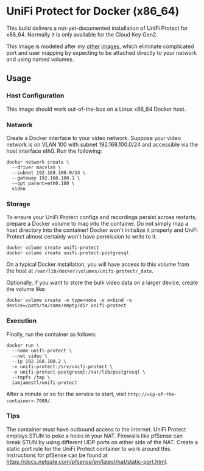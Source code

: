 # UniFi Protect for Docker (x86_64)

This build delivers a not-yet-documented installation of UniFi Protect for
x86_64.  Normally it is only available for the Cloud Key Gen2.

This image is modeled after my
[other](https://github.com/iamjamestl/docker-unifi)
[images](https://github.com/iamjamestl/docker-unifi-video), which eliminate
complicated port and user mapping by expecting to be attached directly to your
network and using named volumes.

## Usage

### Host Configuration

This image should work out-of-the-box on a Linux x86_64 Docker host.

### Network

Create a Docker interface to your video network.  Suppose your video network is
on VLAN 100 with subnet 192.168.100.0/24 and accessible via the host interface
eth0.  Run the following:

```
docker network create \
  --driver macvlan \
  --subnet 192.168.100.0/24 \
  --gateway 192.168.100.1 \
  --opt parent=eth0.100 \
  video
```

### Storage

To ensure your UniFi Protect configs and recordings persist across restarts,
prepare a Docker volume to map into the container.  Do not simply map a host
directory into the container!  Docker won't initialize it properly and UniFi
Protect almost certainly won't have permission to write to it.

```
docker volume create unifi-protect
docker volume create unifi-protect-postgresql
```

On a typical Docker installation, you will have access to this volume from the
host at `/var/lib/docker/volumes/unifi-protect/_data`.

Optionally, if you want to store the bulk video data on a larger device, create
the volume like:

```
docker volume create -o type=none -o o=bind -o device=/path/to/some/empty/dir unifi-protect
```

### Execution

Finally, run the container as follows:

```
docker run \
  --name unifi-protect \
  --net video \
  --ip 192.168.100.2 \
  -v unifi-protect:/srv/unifi-protect \
  -v unifi-protect-postgresql:/var/lib/postgresql \
  --tmpfs /tmp \
  iamjamestl/unifi-protect
```

After a minute or so for the service to start, visit
`http://<ip-of-the-container>:7080/`.

### Tips

The container must have outbound access to the internet.  UniFi Protect employs
STUN to poke a holes in your NAT.  Firewalls like pfSense can break STUN by
using different UDP ports on either side of the NAT.  Create a static port rule
for the UniFi Protect container to work around this.  Instructions for pfSense
can be found at
https://docs.netgate.com/pfsense/en/latest/nat/static-port.html.
